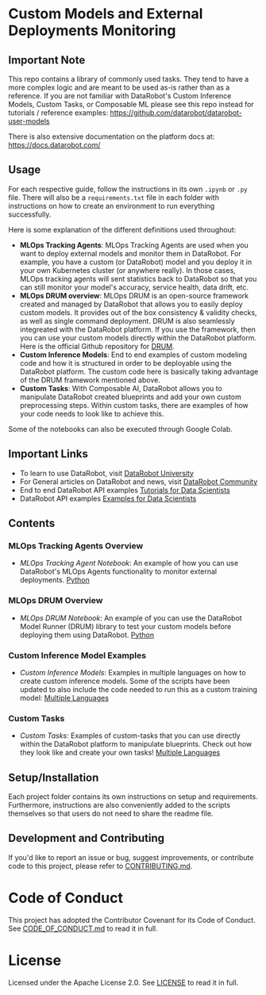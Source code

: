 # Custom Models and External Deployments Monitoring

## Important Note

This repo contains a library of commonly used tasks. 
They tend to have a more complex logic and are 
meant to be used as-is rather than as a reference. If you are not
familiar with DataRobot's Custom Inference Models, Custom Tasks, or Composable ML
please see this repo instead for tutorials / reference examples: 
https://github.com/datarobot/datarobot-user-models

There is also extensive documentation on the platform docs at: https://docs.datarobot.com/

## Usage

For each respective guide, follow the instructions in its own `.ipynb` or `.py` file. There will also be a `requirements.txt` file in each folder with instructions on how to create an environment to run everything successfully.

Here is some explanation of the different definitions used throughout: 
- **MLOps Tracking Agents**: MLOps Tracking Agents are used when you want to deploy external models and monitor them in DataRobot. For example, you have a custom (or DataRobot) model and you deploy it in your own Kubernetes cluster (or anywhere really). In those cases, MLOps tracking agents will sent statistics back to DataRobot so that you can still monitor your model's accuracy, service health, data drift, etc.
- **MLOps DRUM overview**: MLOps DRUM is an open-source framework created and managed by DataRobot that allows you to easily deploy custom models. It provides out of the box consistency & validity checks, as well as single command deployment. DRUM is also seamlessly integreated with the DataRobot platform. If you use the framework, then you can use your custom models directly within the DataRobot platform. Here is the official Github repository for [DRUM](https://github.com/datarobot/datarobot-user-models).
- **Custom Inference Models**: End to end examples of custom modeling code and how it is structured in order to be deployable using the DataRobot platform. The custom code here is basically taking advantage of the DRUM framework mentioned above.
- **Custom Tasks**: With Composable AI, DataRobot allows you to manipulate DataRobot created blueprints and add your own custom preprocessing steps. Within custom tasks, there are examples of how your code needs to look like to achieve this.

Some of the notebooks can also be executed through Google Colab.

## Important Links

- To learn to use DataRobot, visit [DataRobot University](https://university.datarobot.com/)
- For General articles on DataRobot and news, visit [DataRobot Community](https://community.datarobot.com/)
- End to end DataRobot API examples [Tutorials for Data Scientists](https://github.com/datarobot-community/tutorials-for-data-scientists)
- DataRobot API examples [Examples for Data Scientists](https://github.com/datarobot-community/examples-for-data-scientists)

## Contents

### MLOps Tracking Agents Overview
- *MLOps Tracking Agent Notebook*: An example of how you can use DataRobot's MLOps Agents functionality to monitor external deployments. [Python](https://github.com/datarobot-community/custom-models/tree/master/tracking_agents/python)

### MLOps DRUM Overview
- *MLOps DRUM Notebook*: An example of you can use the DataRobot Model Runner (DRUM) library to test your custom models before deploying them using DataRobot. [Python](https://github.com/datarobot-community/custom-models/blob/master/drum_overview/Main_Script.ipynb)

### Custom Inference Model Examples
- *Custom Inference Models*: Examples in multiple languages on how to create custom inference models. Some of the scripts have been updated to also include the code needed to run this as a custom training model: [Multiple Languages](https://github.com/datarobot-community/custom-models/tree/master/custom_inference)

### Custom Tasks
- *Custom Tasks*: Examples of custom-tasks that you can use directly within the DataRobot platform to manipulate blueprints. Check out how they look like and create your own tasks! [Multiple Languages](https://github.com/datarobot-community/custom-models/tree/master/custom_tasks)


## Setup/Installation

Each project folder contains its own instructions on setup and requirements. Furthermore, instructions are also conveniently added to the scripts themselves so that users do not need to share the readme file.

## Development and Contributing

If you'd like to report an issue or bug, suggest improvements, or contribute code to this project, please refer to [CONTRIBUTING.md](CONTRIBUTING.md).


# Code of Conduct

This project has adopted the Contributor Covenant for its Code of Conduct. 
See [CODE_OF_CONDUCT.md](CODE_OF_CONDUCT.md) to read it in full.

# License

Licensed under the Apache License 2.0. 
See [LICENSE](LICENSE) to read it in full.


